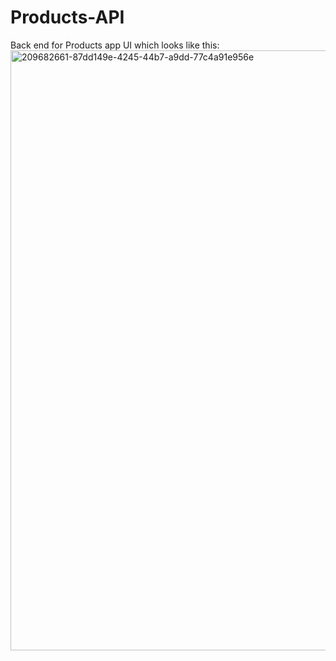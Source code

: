 # Products-API
Back end for Products app UI which looks like this:
<img width="960" alt="209682661-87dd149e-4245-44b7-a9dd-77c4a91e956e" src="https://user-images.githubusercontent.com/46865973/209737371-1586bd67-8882-4bce-aaf9-50768d641e97.png">
